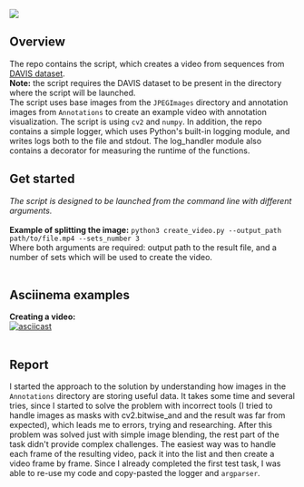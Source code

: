 <a href="https://codeclimate.com/github/iwatkot/slytest02/maintainability"><img src="https://api.codeclimate.com/v1/badges/f026010dd2a8a686d17c/maintainability" /></a>

## Overview
The repo contains the script, which creates a video from sequences from [DAVIS dataset](https://davischallenge.org/davis2017/code.html).<br>
**Note:** the script requires the DAVIS dataset to be present in the directory where the script will be launched.<br>
The script uses base images from the `JPEGImages` directory and annotation images from `Annotations` to create an example video with annotation visualization. The script is using `cv2` and `numpy`. In addition, the repo contains a simple logger, which uses Python's built-in logging module, and writes logs both to the file and stdout. The log_handler module also contains a decorator for measuring the runtime of the functions.<br>

## Get started
_The script is designed to be launched from the command line with different arguments._<br><br>
**Example of splitting the image:** `python3 create_video.py --output_path path/to/file.mp4 --sets_number 3`<br>
Where both arguments are required: output path to the result file, and a number of sets which will be used to create the video.<br>
<br>

## Asciinema examples
**Creating a video:**<br>
[![asciicast](https://asciinema.org/a/OgZ5rtlkrvns3r5g2rOK8dHgt.svg)](https://asciinema.org/a/OgZ5rtlkrvns3r5g2rOK8dHgt)<br>
<br>

## Report
I started the approach to the solution by understanding how images in the `Annotations` directory are storing useful data. It takes some time and several tries, since I started to solve the problem with incorrect tools (I tried to handle images as masks with cv2.bitwise_and and the result was far from expected), which leads me to errors, trying and researching. After this problem was solved just with simple image blending, the rest part of the task didn't provide complex challenges. The easiest way was to handle each frame of the resulting video, pack it into the list and then create a video frame by frame. Since I already completed the first test task, I was able to re-use my code and copy-pasted the logger and `argparser`.